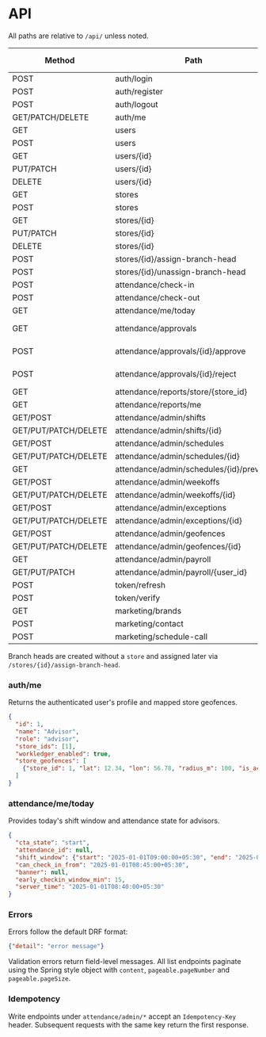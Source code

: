 # API

All paths are relative to `/api/` unless noted.

| Method | Path | View | Auth | Permission | Rate limit |
|---|---|---|---|---|---|
| POST | auth/login | MyTokenObtainPairView | None | AllowAny | — |
| POST | auth/register | RegisterUserView | JWT | SystemAdmin | — |
| POST | auth/logout | LogoutView | JWT | IsAuthenticated | — |
| GET/PATCH/DELETE | auth/me | MeAPIView | JWT | IsAuthenticated | — |
| GET | users | AdminUserViewSet.list | JWT | SystemAdmin | — |
| POST | users | AdminUserViewSet.create | JWT | SystemAdmin | — |
| GET | users/{id} | AdminUserViewSet.retrieve | JWT | SystemAdmin | — |
| PUT/PATCH | users/{id} | AdminUserViewSet.update | JWT | SystemAdmin | — |
| DELETE | users/{id} | AdminUserViewSet.destroy | JWT | SystemAdmin | — |
| GET | stores | StoreViewSet.list | optional | Read only | — |
| POST | stores | StoreViewSet.create | JWT | SystemAdmin | — |
| GET | stores/{id} | StoreViewSet.retrieve | optional | Read only | — |
| PUT/PATCH | stores/{id} | StoreViewSet.update | JWT | SystemAdmin | — |
| DELETE | stores/{id} | StoreViewSet.destroy | JWT | SystemAdmin | — |
| POST | stores/{id}/assign-branch-head | StoreViewSet.assign_branch_head | JWT | SystemAdmin | — |
| POST | stores/{id}/unassign-branch-head | StoreViewSet.unassign_branch_head | JWT | SystemAdmin | — |
| POST | attendance/check-in | CheckInView | JWT | Advisor | — |
| POST | attendance/check-out | CheckOutView | JWT | Advisor | — |
| GET | attendance/me/today | MeTodayView | JWT | Advisor | — |
| GET | attendance/approvals | ApprovalsListView | JWT | SystemAdmin or BranchHead | — |
| POST | attendance/approvals/{id}/approve | ApprovalsApproveView | JWT | SystemAdmin or BranchHead | — |
| POST | attendance/approvals/{id}/reject | ApprovalsRejectView | JWT | SystemAdmin or BranchHead | — |
| GET | attendance/reports/store/{store_id} | StoreMonthlyReportView | JWT | SystemAdmin/BranchHead | — |
| GET | attendance/reports/me | MeMonthlyReportView | JWT | Advisor | — |
| GET/POST | attendance/admin/shifts | ShiftListCreateView | JWT | SystemAdmin | — |
| GET/PUT/PATCH/DELETE | attendance/admin/shifts/{id} | ShiftDetailView | JWT | SystemAdmin | — |
| GET/POST | attendance/admin/schedules | AdvisorScheduleListCreateView | JWT | SystemAdmin | — |
| GET/PUT/PATCH/DELETE | attendance/admin/schedules/{id} | AdvisorScheduleDetailView | JWT | SystemAdmin | — |
| GET | attendance/admin/schedules/{id}/preview | AdvisorSchedulePreviewView | JWT | SystemAdmin | — |
| GET/POST | attendance/admin/weekoffs | WeekOffListCreateView | JWT | SystemAdmin | — |
| GET/PUT/PATCH/DELETE | attendance/admin/weekoffs/{id} | WeekOffDetailView | JWT | SystemAdmin | — |
| GET/POST | attendance/admin/exceptions | ScheduleExceptionListCreateView | JWT | SystemAdmin | — |
| GET/PUT/PATCH/DELETE | attendance/admin/exceptions/{id} | ScheduleExceptionDetailView | JWT | SystemAdmin | — |
| GET/POST | attendance/admin/geofences | GeofenceListCreateView | JWT | SystemAdmin | — |
| GET/PUT/PATCH/DELETE | attendance/admin/geofences/{id} | GeofenceDetailView | JWT | SystemAdmin | — |
| GET | attendance/admin/payroll | PayrollListView | JWT | SystemAdmin | — |
| GET/PUT/PATCH | attendance/admin/payroll/{user_id} | PayrollUpsertView | JWT | SystemAdmin | — |
| POST | token/refresh | TokenRefreshView | refresh | AllowAny | — |
| POST | token/verify | TokenVerifyView | optional | AllowAny | — |
| GET | marketing/brands | BrandListView | None | AllowAny | — |
| POST | marketing/contact | ContactCreateView | None | AllowAny | TODO |
| POST | marketing/schedule-call | ScheduleCallCreateView | None | AllowAny | TODO |

Branch heads are created without a `store` and assigned later via `/stores/{id}/assign-branch-head`.

### auth/me
Returns the authenticated user's profile and mapped store geofences.

```json
{
  "id": 1,
  "name": "Advisor",
  "role": "advisor",
  "store_ids": [1],
  "workledger_enabled": true,
  "store_geofences": [
    {"store_id": 1, "lat": 12.34, "lon": 56.78, "radius_m": 100, "is_active": true}
  ]
}
```

### attendance/me/today
Provides today's shift window and attendance state for advisors.

```json
{
  "cta_state": "start",
  "attendance_id": null,
  "shift_window": {"start": "2025-01-01T09:00:00+05:30", "end": "2025-01-01T17:00:00+05:30"},
  "can_check_in_from": "2025-01-01T08:45:00+05:30",
  "banner": null,
  "early_checkin_window_min": 15,
  "server_time": "2025-01-01T08:40:00+05:30"
}
```

### Errors
Errors follow the default DRF format:

```json
{"detail": "error message"}
```

Validation errors return field-level messages. All list endpoints paginate using the Spring style object with `content`, `pageable.pageNumber` and `pageable.pageSize`.

### Idempotency
Write endpoints under `attendance/admin/*` accept an `Idempotency-Key` header. Subsequent requests with the same key return the first response.
